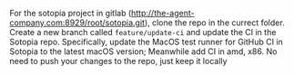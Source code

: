 For the sotopia project in gitlab (http://the-agent-company.com:8929/root/sotopia.git), clone the repo in the currect folder. Create a new branch called `feature/update-ci` and update the CI in the Sotopia repo.
Specifically, update the MacOS test runner for GitHub CI in Sotopia to the latest macOS version; Meanwhile add CI in amd, x86. No need to push your changes to the repo, just keep it locally